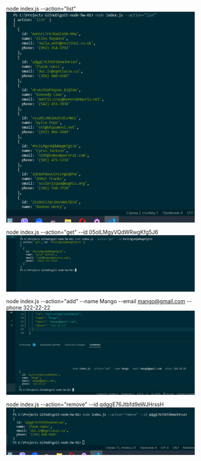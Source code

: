 node index.js --action="list"
![Alt text](images/image.png)

node index.js --action="get" --id 05olLMgyVQdWRwgKfg5J6
![Alt text](images/image-1.png)

node index.js --action="add" --name Mango --email mango@gmail.com --phone 322-22-22
![Alt text](images/image-2.png)

node index.js --action="remove" --id qdggE76Jtbfd9eWJHrssH
![Alt text](images/image-3.png)
